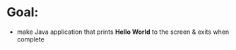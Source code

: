 # Goal:

- make Java application that prints __Hello World__
  to the screen & exits when complete 


